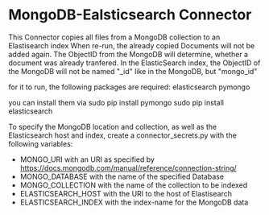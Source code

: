 # MongoDB-Ealsticsearch Connector

This Connector copies all files from a MongoDB collection to an Elastisearch index
When re-run, the already copied Documents will not be added again.
The ObjectID from the MongoDB will determine, whether a document was already tranfered.
In the ElasticSearch index, the ObjectID of the MongoDB will not be named "_id" like in the MongoDB, but "mongo_id"

for it to run, the following packages are required:
  elasticsearch
  pymongo

you can install them via
  sudo pip install pymongo
  sudo pip install elasticsearch

To specify the MongoDB location and collection, as well as the Elasticsearch host and index, create a connector_secrets.py with the following variables:
- MONGO_URI with an URI as specified by https://docs.mongodb.com/manual/reference/connection-string/
- MONGO_DATABASE with the name of the specified Database
- MONGO_COLLECTION with the name of the collection to be indexed
- ELASTICSEARCH_HOST with the URI to the host of Elastisearch
- ELASTICSEARCH_INDEX with the index-name for the MongoDB data
